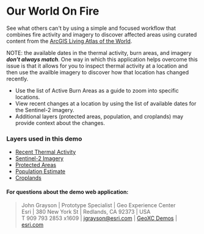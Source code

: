 # Our World On Fire

See what others can't by using a simple and focused workflow that combines fire activity and imagery to discover affected areas using curated content from the [ArcGIS Living Atlas of the World](https://livingatlas.arcgis.com/en/browse/?q=fire#d=2&q=fire).

NOTE: the available dates in the thermal activity, burn areas, and imagery ***don't always match***.
One way in which this application helps overcome this issue is that it allows for you to inspect thermal activity at a location and then use the availble imagery to discover how that location has changed recently.

* Use the list of Active Burn Areas as a guide to zoom into specific locations.
* View recent changes at a location by using the list of available dates for the Sentinel-2 imagery.
* Additional layers (protected areas, population, and croplands) may provide context about the changes.

### Layers used in this demo

* [Recent Thermal Activity](https://www.arcgis.com/home/item.html?id=b8f4033069f141729ffb298b7418b653)
* [Sentinel-2 Imagery](https://www.arcgis.com/home/item.html?id=fd61b9e0c69c4e14bebd50a9a968348c)
* [Protected Areas](https://www.arcgis.com/home/item.html?id=ae78aeb913a343d69e950b53e29076f7)
* [Population Estimate](https://www.arcgis.com/home/item.html?id=92d3005feb84428a8f85160f2451ec63)
* [Croplands](https://www.arcgis.com/home/item.html?id=1453082255024699af55c960bc3dc1fe)

#### For questions about the demo web application:
> John Grayson | Prototype Specialist | Geo Experience Center\
> Esri | 380 New York St | Redlands, CA 92373 | USA\
> T 909 793 2853 x1609 | [jgrayson@esri.com](mailto:jgrayson@esri.com) | [GeoXC Demos](https://www.esriurl.com/GeoXCDemos) | [esri.com](https://www.esri.com)
